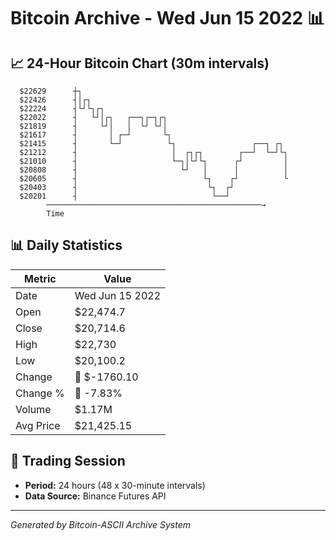 # Bitcoin Archive - Wed Jun 15 2022 📊

## 📈 24-Hour Bitcoin Chart (30m intervals)

```
  $22629      ┼┐                                               
  $22426      ┤│┌┐                                             
  $22224      ┤└┘└┐┌┐                                          
  $22022      ┤   └┘│┌┐   ┌──┐┌─┐┌┐                            
  $21819      ┤     └┘│   │  └┘ └┘│                            
  $21617      ┤       │ ┌─┘       └┐                           
  $21415      ┤       └─┘          └┐                 ┌──┐ ┌┐  
  $21212      ┤                     │  ┌┐┌┐        ┌──┘  └─┘└┐ 
  $21010      ┤                     └─┐│└┘└┐      ┌┘         │ 
  $20808      ┤                       └┘   │      │          │ 
  $20605      ┤                            └┐    ┌┘          └ 
  $20403      ┤                             └┐  ┌┘             
  $20201      ┤                              └──┘              
        ────────────────────────────────────────────────→
        Time
```

## 📊 Daily Statistics

| Metric | Value |
|--------|-------|
| Date | Wed Jun 15 2022 |
| Open | $22,474.7 |
| Close | $20,714.6 |
| High | $22,730 |
| Low | $20,100.2 |
| Change | 🔴 $-1760.10 |
| Change % | 🔴 -7.83% |
| Volume | $1.17M |
| Avg Price | $21,425.15 |

## 📅 Trading Session

- **Period:** 24 hours (48 x 30-minute intervals)
- **Data Source:** Binance Futures API

---
*Generated by Bitcoin-ASCII Archive System*
